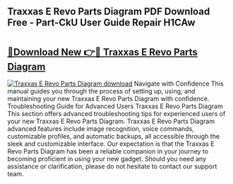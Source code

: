 ## Traxxas E Revo Parts Diagram PDF Download Free - Part-CkU User Guide Repair H1CAw

# <h2><a href="http://dfu10dw.blite.top/?on=Traxxas+E+Revo+Parts+Diagram">🔗Download New 👉🔴 Traxxas E Revo Parts Diagram</a></h2>

[![Traxxas E Revo Parts Diagram download](https://i.imgur.com/lujVjoI.png)](http://dfu10dw.blite.top/?on=Traxxas+E+Revo+Parts+Diagram)
Navigate with Confidence This manual guides you through the process of setting up, using, and maintaining your new Traxxas E Revo Parts Diagram with confidence. Troubleshooting Guide for Advanced Users Traxxas E Revo Parts Diagram This section offers advanced troubleshooting tips for experienced users of your new Traxxas E Revo Parts Diagram. Traxxas E Revo Parts Diagram advanced features include image recognition, voice commands, customizable profiles, and automatic backups, all accessible through the sleek and customizable interface. Our expectation is that the Traxxas E Revo Parts Diagram has been a reliable companion in your journey to becoming proficient in using your new gadget. Should you need any assistance or clarification, please do not hesitate to contact our support team.
